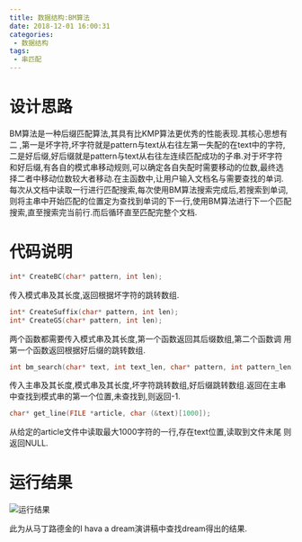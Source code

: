 ```yaml
---
title: 数据结构:BM算法
date: 2018-12-01 16:00:31
categories:
 - 数据结构
tags:
 - 串匹配
---
```

# 设计思路

BM算法是一种后缀匹配算法,其具有比KMP算法更优秀的性能表现.其核心思想有二
,第一是坏字符,坏字符就是pattern与text从右往左第一失配的在text中的字符,
二是好后缀,好后缀就是pattern与text从右往左连续匹配成功的子串.对于坏字符
和好后缀,有各自的模式串移动规则,可以确定各自失配时需要移动的位数,最终选
择二者中移动位数较大者移动.在主函数中,让用户输入文档名与需要查找的单词.
每次从文档中读取一行进行匹配搜索,每次使用BM算法搜索完成后,若搜索到单词,
则将主串中开始匹配的位置定为查找到单词的下一行,使用BM算法进行下一个匹配
搜索,直至搜索完当前行.而后循环直至匹配完整个文档.

# 代码说明
```cpp
int* CreateBC(char* pattern, int len);
```
传入模式串及其长度,返回根据坏字符的跳转数组.
```cpp
int* CreateSuffix(char* pattern, int len);
int* CreateGS(char* pattern, int len);
```
两个函数都需要传入模式串及其长度,第一个函数返回其后缀数组,第二个函数调
用第一个函数返回根据好后缀的跳转数组.
```cpp
int bm_search(char* text, int text_len, char* pattern, int pattern_len, int *bc, int *gs);
```
传入主串及其长度,模式串及其长度,坏字符跳转数组,好后缀跳转数组.返回在主串
中查找到模式串的第一个位置,未查找到,则返回-1.
```cpp
char* get_line(FILE *article, char (&text)[1000]);
```
从给定的article文件中读取最大1000字符的一行,存在text位置,读取到文件末尾
则返回NULL.
# 运行结果
![运行结果](ret.png)

此为从马丁路德金的I hava a dream演讲稿中查找dream得出的结果.
